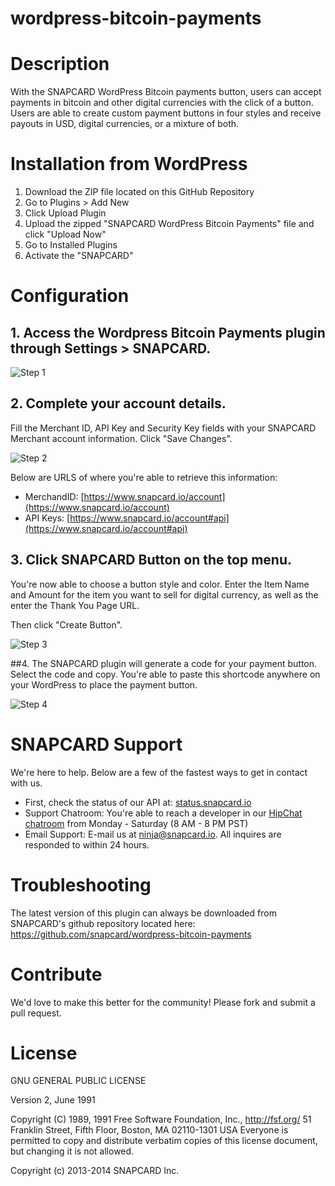 wordpress-bitcoin-payments
==========================

# Description

With the SNAPCARD WordPress Bitcoin payments button, users can accept payments in bitcoin and other digital currencies with the click of a button. Users are able to create custom payment buttons in four styles and receive payouts in USD, digital currencies, or a mixture of both.


# Installation from WordPress

1. Download the ZIP file located on this GitHub Repository
2. Go to Plugins > Add New
3. Click Upload Plugin
4. Upload the zipped "SNAPCARD WordPress Bitcoin Payments" file and click "Upload Now"
5. Go to Installed Plugins
6. Activate the "SNAPCARD"

# Configuration

## 1. Access the Wordpress Bitcoin Payments plugin through Settings > SNAPCARD.

![Step 1](http://bookmarklet.snapcard.io/img/steps/step1.png)

## 2. Complete your account details.
Fill the Merchant ID, API Key and Security Key fields with your SNAPCARD Merchant account information. Click "Save Changes".

![Step 2](http://bookmarklet.snapcard.io/img/steps/step2.png)

Below are URLS of where you're able to retrieve this information:

* MerchandID: [https://www.snapcard.io/account](https://www.snapcard.io/account)
* API Keys: [https://www.snapcard.io/account#api](https://www.snapcard.io/account#api)

## 3. Click SNAPCARD Button on the top menu. 
You're now able to choose a button style and color. Enter the Item Name and Amount for the item you want to sell for digital currency, as well as the enter the Thank You Page URL. 

Then click "Create Button".

![Step 3](http://bookmarklet.snapcard.io/img/steps/step3.png)

##4. The SNAPCARD plugin will generate a code for your payment button.
Select the code and copy. You're able to paste this shortcode anywhere on your WordPress to place the payment button.

![Step 4](http://bookmarklet.snapcard.io/img/steps/step4.png)

# SNAPCARD Support 

We're here to help. Below are a few of the fastest ways to get in contact with us.

* First, check the status of our API at: [status.snapcard.io](status.snapcard.io)
* Support Chatroom: You're able to reach a developer in our [HipChat chatroom](https://www.hipchat.com/gG5fThjMQ) from Monday - Saturday (8 AM - 8 PM PST)
* Email Support: E-mail us at [ninja@snapcard.io](mailto:ninja@snapcard.io). All inquires are responded to within 24 hours.

# Troubleshooting

The latest version of this plugin can always be downloaded from SNAPCARD's github repository located here: https://github.com/snapcard/wordpress-bitcoin-payments

# Contribute

We'd love to make this better for the community! Please fork and submit a pull request.

# License

GNU GENERAL PUBLIC LICENSE

Version 2, June 1991

Copyright (C) 1989, 1991 Free Software Foundation, Inc., <http://fsf.org/>
51 Franklin Street, Fifth Floor, Boston, MA 02110-1301 USA
Everyone is permitted to copy and distribute verbatim copies
of this license document, but changing it is not allowed.

Copyright (c) 2013-2014 SNAPCARD Inc.
